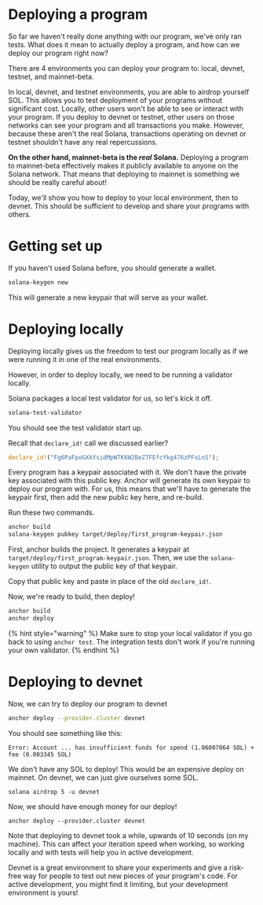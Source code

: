 # Deploying a program

So far we haven't really done anything with our program, we've only ran tests.
What does it mean to actually deploy a program, and how can we deploy our
program right now?

There are 4 environments you can deploy your program to: local, devnet, testnet,
and mainnet-beta.

In local, devnet, and testnet environments, you are able to airdrop yourself
SOL. This allows you to test deployment of your programs without significant
cost. Locally, other users won't be able to see or interact with your program.
If you deploy to devnet or testnet, other users on those networks can see your
program and all transactions you make. However, because these aren't the real
Solana, transactions operating on devnet or testnet shouldn't have any real
repercussions.

**On the other hand, mainnet-beta is the _real_ Solana.** Deploying a program to
mainnet-beta effectively makes it publicly available to anyone on the Solana
network. That means that deploying to mainnet is something we should be really
careful about!

Today, we'll show you how to deploy to your local environment, then to devnet.
This should be sufficient to develop and share your programs with others.

# Getting set up

If you haven't used Solana before, you should generate a wallet.

```bash
solana-keygen new
```

This will generate a new keypair that will serve as your wallet.

# Deploying locally

Deploying locally gives us the freedom to test our program locally as if we were
running it in one of the real environments.

However, in order to deploy locally, we need to be running a validator locally.

Solana packages a local test validator for us, so let's kick it off.

```bash
solana-test-validator
```

You should see the test validator start up.

Recall that `declare_id!` call we discussed earlier?

```rust
declare_id!("Fg6PaFpoGXkYsidMpWTK6W2BeZ7FEfcYkg476zPFsLnS");
```

Every program has a keypair associated with it. We don't have the private key
associated with this public key. Anchor will generate its own keypair to deploy
our program with. For us, this means that we'll have to generate the keypair
first, then add the new public key here, and re-build.

Run these two commands.

```bash
anchor build
solana-keygen pubkey target/deploy/first_program-keypair.json
```

First, anchor builds the project. It generates a keypair at
`target/deploy/first_program-keypair.json`. Then, we use the `solana-keygen`
utility to output the public key of that keypair.

Copy that public key and paste in place of the old `declare_id!`.

Now, we're ready to build, then deploy!

```bash
anchor build
anchor deploy
```

{% hint style="warning" %} Make sure to stop your local validator if you go back
to using `anchor test`. The integration tests don't work if you're running your
own validator. {% endhint %}

# Deploying to devnet

Now, we can try to deploy our program to devnet

```bash
anchor deploy --provider.cluster devnet
```

You should see something like this:

```
Error: Account ... has insufficient funds for spend (1.06007064 SOL) + fee (0.003345 SOL)
```

We don't have any SOL to deploy! This would be an expensive deploy on mainnet.
On devnet, we can just give ourselves some SOL.

```
solana airdrop 5 -u devnet
```

Now, we should have enough money for our deploy!

```
anchor deploy --provider.cluster devnet
```

Note that deploying to devnet took a while, upwards of 10 seconds (on my
machine). This can affect your iteration speed when working, so working locally
and with tests will help you in active development.

Devnet is a great environment to share your experiments and give a risk-free way
for people to test out new pieces of your program's code. For active
development, you might find it limiting, but your development environment is
yours!
